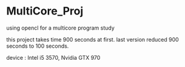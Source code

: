 # MultiCore_Proj
using opencl for a multicore program study 

this project takes time 900 seconds at first. last version reduced 900 seconds to 100 seconds.

device : Intel i5 3570, Nvidia GTX 970
